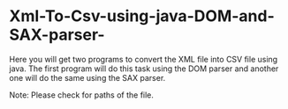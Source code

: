 # Xml-To-Csv-using-java-DOM-and-SAX-parser-
Here you will get two programs to convert the XML file into CSV file using java. The first program will do this task using the DOM parser and another one will do the same using the SAX parser.

Note: Please check for paths of the file.
